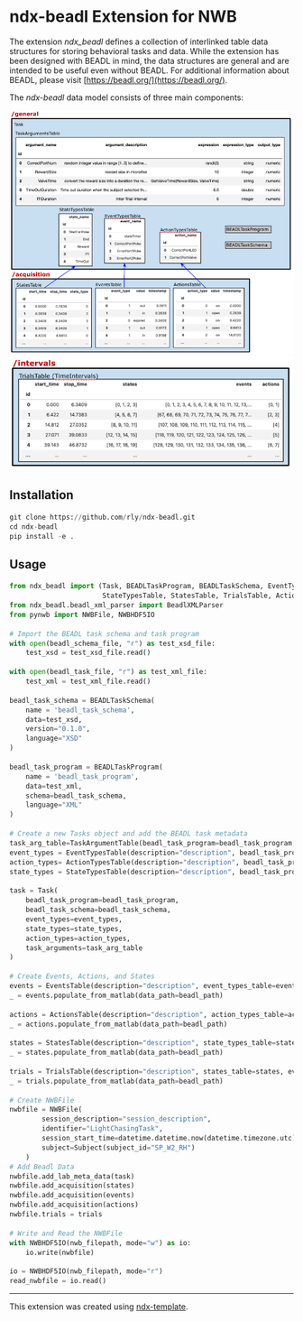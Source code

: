 # ndx-beadl Extension for NWB

The extension *ndx_beadl* defines a collection of interlinked table data structures for
storing behavioral tasks and data. While the extension has been designed with BEADL in 
mind, the data structures are general and are intended to be useful even without BEADL. 
For additional information about BEADL, please visit [https://beadl.org/](https://beadl.org/).

The *ndx-beadl* data model consists of three main components:

![ndx-beadl schema](docs/tutorial_nwb_userdays_2022/beadl_components_p1.png?raw=true "ndx-beadl schema")
![ndx-beadl schema](docs/tutorial_nwb_userdays_2022/beadl_components_p2.png?raw=true "ndx-beadl schema")


## Installation

```python
git clone https://github.com/rly/ndx-beadl.git
cd ndx-beadl
pip install -e . 
```

## Usage

```python 
from ndx_beadl import (Task, BEADLTaskProgram, BEADLTaskSchema, EventTypesTable, EventsTable,
                       StateTypesTable, StatesTable, TrialsTable, ActionTypesTable, ActionsTable, TaskArgumentTable)
from ndx_beadl.beadl_xml_parser import BeadlXMLParser
from pynwb import NWBFile, NWBHDF5IO

# Import the BEADL task schema and task program
with open(beadl_schema_file, "r") as test_xsd_file:
    test_xsd = test_xsd_file.read()

with open(beadl_task_file, "r") as test_xml_file:
    test_xml = test_xml_file.read()

beadl_task_schema = BEADLTaskSchema(
    name = 'beadl_task_schema',
    data=test_xsd,
    version="0.1.0",
    language="XSD"
)

beadl_task_program = BEADLTaskProgram(
    name = 'beadl_task_program',
    data=test_xml,
    schema=beadl_task_schema,
    language="XML"
)

# Create a new Tasks object and add the BEADL task metadata
task_arg_table=TaskArgumentTable(beadl_task_program=beadl_task_program, populate_from_program=True)
event_types = EventTypesTable(description="description", beadl_task_program=beadl_task_program, populate_from_program=True)
action_types= ActionTypesTable(description="description", beadl_task_program=beadl_task_program, populate_from_program=True)
state_types = StateTypesTable(description="description", beadl_task_program=beadl_task_program, populate_from_program=True)

task = Task(
    beadl_task_program=beadl_task_program,
    beadl_task_schema=beadl_task_schema,
    event_types=event_types,
    state_types=state_types,
    action_types=action_types,
    task_arguments=task_arg_table
)

# Create Events, Actions, and States
events = EventsTable(description="description", event_types_table=event_types)
_ = events.populate_from_matlab(data_path=beadl_path)

actions = ActionsTable(description="description", action_types_table=action_types)
_ = actions.populate_from_matlab(data_path=beadl_path)

states = StatesTable(description="description", state_types_table=state_types)
_ = states.populate_from_matlab(data_path=beadl_path)

trials = TrialsTable(description="description", states_table=states, events_table=events, actions_table=actions)
_ = trials.populate_from_matlab(data_path=beadl_path)

# Create NWBFile
nwbfile = NWBFile(
        session_description="session_description",
        identifier="LightChasingTask",
        session_start_time=datetime.datetime.now(datetime.timezone.utc),
        subject=Subject(subject_id="SP_W2_RH")
    )
# Add Beadl Data
nwbfile.add_lab_meta_data(task)
nwbfile.add_acquisition(states)
nwbfile.add_acquisition(events)
nwbfile.add_acquisition(actions)
nwbfile.trials = trials

# Write and Read the NWBFile
with NWBHDF5IO(nwb_filepath, mode="w") as io:
    io.write(nwbfile)
    
io = NWBHDF5IO(nwb_filepath, mode="r")
read_nwbfile = io.read()

```
---
This extension was created using [ndx-template](https://github.com/nwb-extensions/ndx-template).
